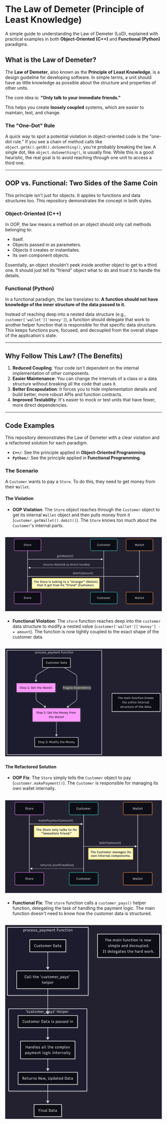 # The Law of Demeter (Principle of Least Knowledge)

A simple guide to understanding the Law of Demeter (LoD), explained with practical examples in both **Object-Oriented (C++)** and **Functional (Python)** paradigms.

## What is the Law of Demeter? 

The **Law of Demeter**, also known as the **Principle of Least Knowledge**, is a design guideline for developing software. In simple terms, a unit should have as little knowledge as possible about the structure and properties of other units.

The core idea is: **"Only talk to your immediate friends."**

This helps you create **loosely coupled** systems, which are easier to maintain, test, and change.

### The "One-Dot" Rule

A quick way to spot a potential violation in object-oriented code is the "one-dot rule." If you see a chain of method calls like `object.getA().getB().doSomething()`, you're probably breaking the law. A single dot, like `object.doSomething()`, is usually fine. While this is a good heuristic, the real goal is to avoid reaching *through* one unit to access a third one.

---

## OOP vs. Functional: Two Sides of the Same Coin

This principle isn't just for objects. It applies to functions and data structures too. This repository demonstrates the concept in both styles.

### Object-Oriented (C++)

In OOP, the law means a method on an object should only call methods belonging to:
* Itself.
* Objects passed in as parameters.
* Objects it creates or instantiates.
* Its own component objects.

Essentially, an object shouldn't peek inside another object to get to a third one. It should just tell its "friend" object what to do and trust it to handle the details.

### Functional (Python)

In a functional paradigm, the law translates to: **A function should not have knowledge of the inner structure of the data passed to it.**

Instead of reaching deep into a nested data structure (e.g., `customer['wallet']['money']`), a function should delegate that work to another helper function that is responsible for that specific data structure. This keeps functions pure, focused, and decoupled from the overall shape of the application's state.

---

## Why Follow This Law? (The Benefits) 

1.  **Reduced Coupling**: Your code isn't dependent on the internal implementation of other components.
2.  **Easier Maintenance**: You can change the internals of a class or a data structure without breaking all the code that uses it.
3.  **Better Encapsulation**: It forces you to hide implementation details and build better, more robust APIs and function contracts.
4.  **Improved Testability**: It's easier to mock or test units that have fewer, more direct dependencies.

---

## Code Examples

This repository demonstrates the Law of Demeter with a clear violation and a refactored solution for each paradigm.

* **`C++/`**: See the principle applied in **Object-Oriented Programming**.
* **`Python/`**: See the principle applied in **Functional Programming**.

### The Scenario

A `Customer` wants to pay a `Store`. To do this, they need to get money from their `Wallet`.

#### The Violation

* **OOP Violation**: The `Store` object reaches through the `Customer` object to get its internal `Wallet` object and then pulls money from it (`customer.getWallet().debit()`). The `Store` knows too much about the `Customer`'s internal parts.
## ![OOP Violation](imgs/oopV.png)

* **Functional Violation**: The `store` function reaches deep into the `customer` data structure to modify a nested value (`customer['wallet']['money'] -= amount`). The function is now tightly coupled to the exact shape of the customer data.
## ![Functional Violation](imgs/functionalV.png)

#### The Refactored Solution

* **OOP Fix**: The `Store` simply tells the `Customer` object to pay (`customer.makePayment()`). The `Customer` is responsible for managing its own wallet internally.
## ![OOP Refactor](imgs/oopR.png)

* **Functional Fix**: The `store` function calls a `customer_pays()` helper function, delegating the task of handling the payment logic. The main function doesn't need to know how the customer data is structured.
## ![functional Refactor](imgs/functionalR.png)